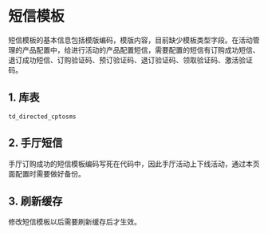 # 短信模板
短信模板的基本信息包括模版编码，模版内容，目前缺少模板类型字段。在活动管理的产品配置中，给进行活动的产品配置短信，需要配置的短信有订购成功短信、退订成功短信、订购验证码、预订验证码、退订验证码、领取验证码、激活验证码。

## 1. 库表  
```
td_directed_cptosms
```

## 2. 手厅短信
手厅订购成功的短信模板编码写死在代码中，因此手厅活动上下线活动，通过本页面配置时需要做好备份。

## 3. 刷新缓存
修改短信模板以后需要刷新缓存后才生效。